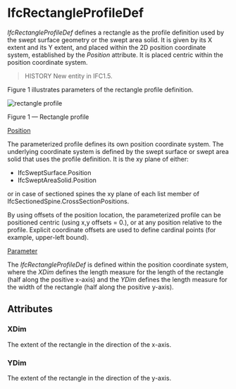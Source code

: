 # IfcRectangleProfileDef

_IfcRectangleProfileDef_ defines a rectangle as the profile definition used by the swept surface geometry or the swept area solid. It is given by its X extent and its Y extent, and placed within the 2D position coordinate system, established by the _Position_ attribute. It is placed centric within the position coordinate system.
<!-- end of short definition -->


> HISTORY New entity in IFC1.5.

Figure 1 illustrates parameters of the rectangle profile definition.

![rectangle profile](../../../../figures/ifcrectangleprofiledef-layout1.gif)

Figure 1 — Rectangle profile

<u>Position</u>

The parameterized profile defines its own position coordinate system.
The underlying
coordinate system is defined by the swept surface or swept area solid
that uses the profile definition. It is the xy plane of either: </p>

 * IfcSweptSurface.Position
 * IfcSweptAreaSolid.Position

or in case of sectioned spines the xy plane of each list member of IfcSectionedSpine.CrossSectionPositions.

By using offsets of the position location, the parameterized profile
can be positioned centric (using x,y offsets = 0.), or at any position
relative to the profile. Explicit coordinate offsets are used to define
cardinal points (for example, upper-left bound).

<u>Parameter</u>

The <em>IfcRectangleProfileDef</em> is defined within the position coordinate system, where the <em>XDim</em> defines the length measure for the length of the rectangle (half along the positive x-axis) and the <em>YDim</em> defines the length measure for the width of the rectangle (half along the positive y-axis).


## Attributes

### XDim
The extent of the rectangle in the direction of the x-axis.

### YDim
The extent of the rectangle in the direction of the y-axis.

